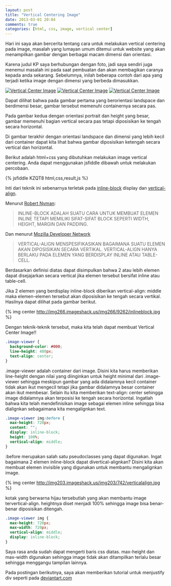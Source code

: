 ```yaml
---
layout: post
title: "Vertical Centering Image"
date: 2013-03-01 20:04
comments: true
categories: [html, css, image, vertical center]
---
```


Hari ini saya akan bercerita tentang cara untuk melakukan vertical centering pada image, masalah yang lumayan umum ditemui untuk website yang akan menampilkan gambar dengan berbagai macam dimensi dan orientasi.
<!-- more -->

Karena judul KP saya berhubungan dengan foto, jadi saya sendiri juga menemui masalah ini pada saat pembuatan dan akan membagikan caranya kepada anda sekarang. Sebelumnya, inilah beberapa contoh dari apa yang terjadi ketika image dengan dimensi yang berbeda dimasukkan.

[![Vertical Center Image](http://img521.imageshack.us/img521/2050/rawpose3.jpg)](http://img521.imageshack.us/img521/2050/rawpose3.jpg)
[![Vertical Center Image](http://img4.imageshack.us/img4/4779/rawpose2.jpg)](http://img4.imageshack.us/img4/4779/rawpose2.jpg)
[![Vertical Center Image](http://img803.imageshack.us/img803/6627/rawpose1.jpg)](http://img803.imageshack.us/img803/6627/rawpose1.jpg)

Dapat dilihat bahwa pada gambar pertama yang berorientasi landspace dan berdimensi besar, gambar tersebut memenuhi containernya secara pas.

Pada gambar kedua dengan orientasi portrait dan height yang besar, gambar memenuhi bagian vertical secara pas tetapi diposisikan ke tengah secara horizontal.

Di gambar terakhir dengan orientasi landspace dan dimensi yang lebih kecil dari container dapat kita lihat bahwa gambar diposisikan ketengah secara vertical dan horizontal.

Berikut adalah html+css yang dibutuhkan melakukan image vertical centering. Anda dapat menggunakan jsfiddle dibawah untuk melakukan percobaan.

{% jsfiddle KZQT8 html,css,result,js %}

Inti dari teknik ini sebenarnya terletak pada [inline-block](http://www.impressivewebs.com/inline-block) display dan [vertical-align](https://developer.mozilla.org/en-US/docs/CSS/vertical-align).

Menurut [Robert Nyman](http://robertnyman.com/2010/02/24/css-display-inline-block-why-it-rocks-and-why-it-sucks/):
> INLINE-BLOCK ADALAH SUATU CARA UNTUK MEMBUAT ELEMEN INLINE TETAPI MEMILIKI SIFAT-SIFAT BLOCK SEPERTI WIDTH, HEIGHT, MARGIN DAN PADDING.

Dan menurut [Mozilla Developer Network](https://developer.mozilla.org/en-US/docs/CSS/vertical-align)
> VERTICAL-ALIGN MENSPESIFIKASIKAN BAGAIMANA SUATU ELEMEN AKAN DIPOSISIKAN SECARA VERTIKAL. VERTICAL-ALIGN HANYA BERLAKU PADA ELEMEN YANG BERDISPLAY INLINE ATAU TABLE-CELL.

Berdasarkan definisi diatas dapat disimpulkan bahwa 2 atau lebih elemen dapat disejajarkan secara vertical jika elemen tersebut bersifat inline atau table-cell.

Jika 2 elemen yang berdisplay inline-block diberikan vertical-align: middle maka elemen-elemen tersebut akan diposisikan ke tengah secara vertikal. Hasilnya dapat dilihat pada gambar berikut.

{% img center http://img266.imageshack.us/img266/9262/inlineblock.jpg %}

Dengan teknik-teknik tersebut, maka kita telah dapat membuat Vertical Center Image!!

``` css
.image-viewer {
  background-color: #000;
  line-height: 480px;
  text-align: center;
}
```

.image-viewer adalah container dari image. Disini kita harus memberikan line-height dengan nilai yang diinginkan untuk height minimal dari .image-viewer sehingga meskipun gambar yang ada didalamnya kecil container tidak akan ikut mengecil tetapi jika gambar didalamnya besar container akan ikut membesar. Selain itu kita memberikan text-align: center sehingga image didalamnya akan terposisi ke tengah secara horizontal. Ingatlah bahwa kita telah mendefinisikan image sebagai elemen inline sehingga bisa dialignkan sebagaimana kita mengalignkan text.

``` css
.image-viewer img:before {
  max-height: 720px;
  content: "";
  display: inline-block;
  height: 100%;
  vertical-align: middle;
}
```

:before merupakan salah satu pseudoclasses yang dapat digunakan. Ingat bagaimana 2 elemen inline-block dapat divertical-alignkan? Disini kita akan membuat elemen invisible yang digunakan untuk membantu mengalignkan image.

{% img center http://img203.imageshack.us/img203/742/verticalalign.jpg %}

kotak yang berwarna hijau tersebutlah yang akan membantu image tervertical-align. heightnya diset menjadi 100% sehingga image bisa benar-benar diposisikan ditengah.

``` css
.image-viewer img {
  max-height: 720px;
  max-width: 720px;
  vertical-align: middle;
  display: inline-block;
}
```

Saya rasa anda sudah dapat mengerti baris css diatas. max-height dan max-width digunakan sehingga image tidak akan ditampilkan terlalu besar sehingga menggangu tampilan lainnya.

Pada postingan berikutnya, saya akan memberikan tutorial untuk menjustify div seperti pada [deviantart.com](http://deviantart.com)
